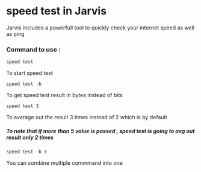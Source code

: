 # speed test in Jarvis

Jarvis includes a powerfull tool to quickly check your internet speed as well as ping

### Command to use :

```
speed test 
```
To start speed test


```
speed test -b
```
To get speed test result in bytes instead of bits


```
speed test 3
```
To average out the result 3 times instead of 2 which is by default

##### To note that if more than 5 value is passed , speed test is going to avg out result only 2 times


```
speed test -b 3
```
You can combine multiple commmand into one